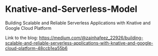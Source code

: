 # Knative-and-Serverless-Model
Building Scalable and Reliable Serverless Applications with Knative and Google Cloud Platform

Link to the blog:
https://medium.com/@zainhafeez_22926/building-scalable-and-reliable-serverless-applications-with-knative-and-google-cloud-platform-48ccb1ea55b6
